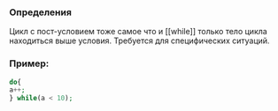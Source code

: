 ### Определения

Цикл с пост-условием тоже самое что и [[while]] только тело цикла находиться выше условия. Требуется для специфических ситуаций.

### Пример:

``` PHP
do{
a++;
} while(a < 10);
```
